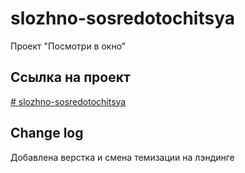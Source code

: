 # slozhno-sosredotochitsya
Проект "Посмотри в окно"
## Ссылка на проект
[# slozhno-sosredotochitsya](https://github.com/alyaHarlamova/slozhno-sosredotochitsya.git)

## Change log
Добавлена верстка и смена темизации на лэндинге
